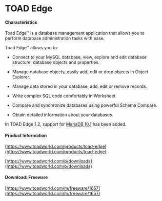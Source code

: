 # TOAD Edge

#### Characteristics

Toad Edge™ is a database management application that allows you to perform database administration tasks with ease.

Toad Edge™ allows you to:

- Connect to your MySQL database, view, explore and edit database structure, database objects and properties.

- Manage database objects, easily add, edit or drop objects in Object Explorer.

- Manage data stored in your database, add, edit or remove records.

- Write complex SQL code comfortably in Worksheet.

- Compare and synchronize databases using powerful Schema Compare.

- Obtain detailed information about your databases.

In TOAD Edge 1.2, support for [MariaDB 10.1](/kb/en/what-is-mariadb-101/) has been added.

#### Product Information

[https://www.toadworld.com/products/toad-edge](https://www.toadworld.com/products/toad-edge)

[https://www.toadworld.com/p/downloads](https://www.toadworld.com/p/downloads)

#### Download: Freeware

[https://www.toadworld.com/m/freeware/1657](https://www.toadworld.com/m/freeware/1657)